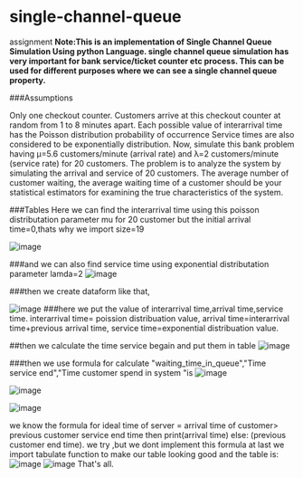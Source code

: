 # single-channel-queue
assignment
**Note:This is an implementation of Single Channel Queue Simulation Using python Language.
single channel queue simulation has very important for bank service/ticket counter etc process.
This can be used for different purposes where we can see a single channel queue property.**

###Assumptions

Only one checkout counter.
Customers arrive at this checkout counter at random from 1 to 8 minutes apart. Each possible value of interarrival time has the Poisson distribution probability of occurrence
Service times are also considered to be exponentially distribution.
Now, simulate this bank problem having µ=5.6 customers/minute (arrival rate) and λ=2 customers/minute (service
rate) for 20 customers.
The problem is to analyze the system by simulating the arrival and service of 20 customers.
The average
number of customer waiting, the average waiting time of a customer should be your statistical estimators for
examining the true characteristics of the system.

###Tables
Here we can find the interarrival time using this poisson distributation parameter mu for 20 customer but the initial arrival time=0,thats why we import size=19



![image](https://user-images.githubusercontent.com/43786706/112715783-95c49500-8f0c-11eb-8836-41fb56bfbd9d.png)



###and we can also  find service time using exponential distributation parameter lamda=2
![image](https://user-images.githubusercontent.com/43786706/112715794-a70da180-8f0c-11eb-9360-49a72a782d8f.png)

###then we create dataform like that,


![image](https://user-images.githubusercontent.com/43786706/112715693-0dde8b00-8f0c-11eb-94cd-89441222a960.png)
###here we put the value of interarrival time,arrival time,service time.
interarrival time= poission distribuation value,
arrival time=interarrival time+previous arrival time,
service time=exponential distribuation value.

##then we calculate the time service begain and put them in table
![image](https://user-images.githubusercontent.com/43786706/112716217-3c119a00-8f0f-11eb-9820-9e6866093fa9.png)



###then we use formula for calculate  "waiting_time_in_queue","Time service end","Time customer spend in system "is
![image](https://user-images.githubusercontent.com/43786706/112716225-4af84c80-8f0f-11eb-9444-0cb2125952e3.png)

![image](https://user-images.githubusercontent.com/43786706/112716234-55b2e180-8f0f-11eb-8f34-cdaa7ff644e0.png)

![image](https://user-images.githubusercontent.com/43786706/112716245-5fd4e000-8f0f-11eb-8a37-950aa7e8adc0.png)



we know the formula for ideal time of server =  arrival time of customer> previous customer service end time  then print(arrival time) else:  (previous customer end time).
we try ,but we dont implement this formula
at last we import tabulate function to make our table looking good and the table is:
![image](https://user-images.githubusercontent.com/43786706/112716120-9c540c00-8f0e-11eb-94a9-5e32f558bec4.png)
![image](https://user-images.githubusercontent.com/43786706/112716128-aa099180-8f0e-11eb-9573-778deb4faf34.png)
That's all.


